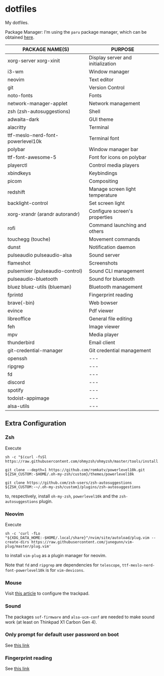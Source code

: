 # dotfiles
My dotfiles.

Package Manager:
I'm using the `paru` package manager, which can be obtained [here](https://github.com/Morganamilo/paru).

PACKAGE NAME(S)                     | PURPOSE
------------------------------------|-----------------------------------------
xorg-server xorg-xinit              | Display server and initialization
i3-wm                               | Window manager
neovim                              | Text editor
git                                 | Version Control
noto-fonts                          | Fonts
network-manager-applet              | Network management
zsh (zsh-autosuggestions)           | Shell
adwaita-dark                        | GUI theme
alacritty                           | Terminal
ttf-meslo-nerd-font-powerlevel10k   | Terminal font
polybar                             | Window manager bar
ttf-font-awesome-5                  | Font for icons on polybar
playerctl                           | Control media players
xbindkeys                           | Keybindings
picom                               | Compositing
redshift                            | Manage screen light temperature
backlight-control                   | Set screen light
xorg-xrandr (arandr autorandr)      | Configure screen's properties
rofi                                | Command launching and others
touchegg (touche)                   | Movement commands
dunst                               | Notification daemon
pulseaudio pulseaudio-alsa          | Sound server
flameshot                           | Screenshots
pulsemixer (pulseaudio-control)     | Sound CLI management
pulseaudio-bluetooth                | Sound for bluetooth
bluez bluez-utils (blueman)         | Bluetooth management
fprintd                             | Fingerprint reading
brave(-bin)                         | Web bowser
evince                              | Pdf viewer
libreoffice                         | General file editing
feh                                 | Image viewer
mpv                                 | Media player
thunderbird                         | Email client
git-credential-manager              | Git credential management        
openssh                             | ---                              
ripgrep                             | ---                              
fd                                  | ---                              
discord                             | ---                              
spotify                             | ---                              
todoist-appimage                    | ---                              
alsa-utils                          | ---                              

## Extra Configuration

### Zsh

Execute

```
sh -c "$(curl -fsSl https://raw.githubusercontent.com/ohmyzsh/ohmyzsh/master/tools/install.sh)"

git clone --depth=1 https://github.com/romkatv/powerlevel10k.git ${ZSH_CUSTOM:-$HOME/.oh-my-zsh/custom}/themes/powerlevel10k

git clone https://github.com/zsh-users/zsh-autosuggestions ${ZSH_CUSTOM:-~/.oh-my-zsh/custom}/plugins/zsh-autosuggestions
```

to, respectively, install `oh-my-zsh`, `powerlevel10k` and the `zsh-autosuggestions` plugin.

### Neovim

Execute 

```
sh -c 'curl -fLo "${XDG_DATA_HOME:-$HOME/.local/share}"/nvim/site/autoload/plug.vim --create-dirs https://raw.githubusercontent.com/junegunn/vim-plug/master/plug.vim'
```

to install `vim-plug` as a plugin manager for neovim.

Note that `fd` and `ripgrep` are dependencies for `telescope`, `ttf-meslo-nerd-font-powerlevel10k` is for `vim-devicons`.

### Mouse

Visit [this article](https://wiki.archlinux.org/title/Libinput#Configuration) to configure the trackpad.

### Sound

The packages `sof-firmware` and `alsa-ucm-conf` are needed to make sound work (at least on Thinkpad X1 Carbon Gen 4).

### Only prompt for default user password on boot

See [this link](https://wiki.archlinux.org/title/getty#Prompt_only_the_password_for_a_default_user_in_virtual_console_login)

### Fingerprint reading

See [this link](https://wiki.archlinux.org/title/Fprint)
